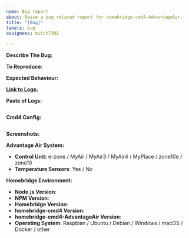```yaml
---
name: Bug report
about: Raise a bug related report for homebridge-cmd4-AdvantageAir.
title: "[Bug]"
labels: bug
assignees: mitch7391

---
```


**Describe The Bug:**
<!-- A clear and concise description of what problem you are experiencing or what installation step you are stuck on. -->

**To Reproduce:**
<!-- Steps to reproduce the behaviour. -->

**Expected Behaviour:**
<!-- A clear and concise description of what you expected to happen. -->

[**Link to Logs:**]()
<!-- If using a gist, hastebin or pastebin; paste the link between the two () above -->
<!-- If pasting log files directly, please instead do so between the ``` lines below -->
<!-- If using hastebin/pastebin or other text sharing website please make the lifespan long-->
<!-- Remove any sensitive information, passwords, etc. -->

**Paste of Logs:**
```

```

**Cmd4 Config:**
<!-- Paste relevant output between the two ``` lines below -->
<!-- Remove any sensitive information, passwords, etc. -->

```json


```

**Screenshots:**
<!-- If applicable, add screenshots to help explain your problem. -->

**Advantage Air System:**

* **Control Unit:** e-zone / MyAir / MyAir3 / MyAir4 / MyPlace / zone10e / zone10
* **Temperature Sensors**: Yes / No

**Homebridge Environment:**

* **Node.js Version**: <!-- node -v -->
* **NPM Version**: <!-- npm -v -->
* **Homebridge Version**: <!-- homebridge -V -->
* **homebridge-cmd4 Version**: <!-- Check on homebridge-config-ui-x -->
* **homebridge-cmd4-AdvantageAir Version**: <!-- Check on homebridge-config-ui-x -->
* **Operating System**: Raspbian / Ubuntu / Debian / Windows / macOS / Docker / other

<!-- Click the "Preview" tab before you submit to ensure the formatting is correct. -->
